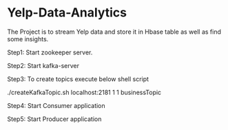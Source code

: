 # Yelp-Data-Analytics
The Project is to stream Yelp data and store it in Hbase table as well as find some insights.

Step1: Start zookeeper server.

Step2: Start kafka-server

Step3: To create topics execute below shell script

./createKafkaTopic.sh localhost:2181 1 1 businessTopic

Step4: Start Consumer application

Step5: Start Producer application
